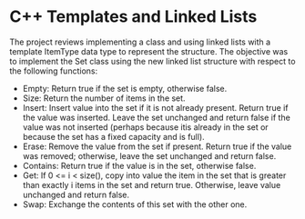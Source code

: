 # C++ Templates and Linked Lists 
The project reviews implementing a class and using linked lists with a template ItemType data type to represent the structure. The objective was to implement the Set class using the new linked list structure with respect to the following functions: 

*	Empty: Return true if the set is empty, otherwise false.
*	Size: Return the number of items in the set.
*	Insert: Insert value into the set if it is not already present.  Return true if the value was inserted.  Leave the set unchanged and return false if the value was not inserted (perhaps because itis already in the set or because the set has a fixed capacity and is full).
*	Erase: Remove the value from the set if present.  Return true if the value was removed; otherwise, leave the set unchanged and return false.
*	Contains: Return true if the value is in the set, otherwise false.
*	Get: If 0 <= i < size(), copy into value the item in the set that is greater than exactly i items in the set and return true.  Otherwise, leave value unchanged and return false.
* Swap: Exchange the contents of this set with the other one.
